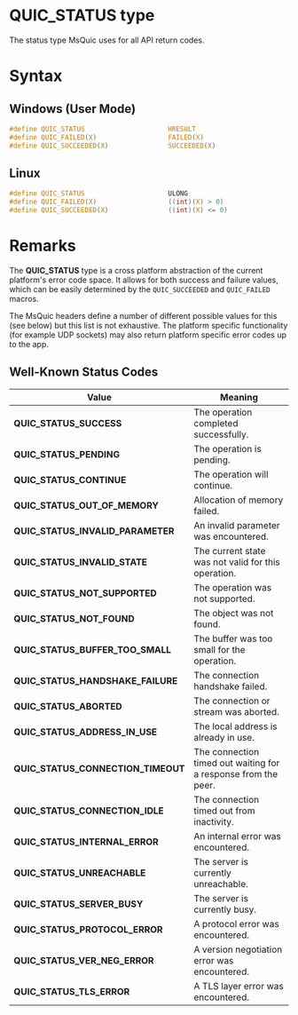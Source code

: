 QUIC_STATUS type
======

The status type MsQuic uses for all API return codes.

# Syntax

## Windows (User Mode)

```C
#define QUIC_STATUS                     HRESULT
#define QUIC_FAILED(X)                  FAILED(X)
#define QUIC_SUCCEEDED(X)               SUCCEEDED(X)
```

## Linux

```C
#define QUIC_STATUS                     ULONG
#define QUIC_FAILED(X)                  ((int)(X) > 0)
#define QUIC_SUCCEEDED(X)               ((int)(X) <= 0)
```

# Remarks

The **QUIC_STATUS** type is a cross platform abstraction of the current platform's error code space. It allows for both success and failure values, which can be easily determined by the `QUIC_SUCCEEDED` and `QUIC_FAILED` macros.

The MsQuic headers define a number of different possible values for this (see below) but this list is not exhaustive. The platform specific functionality (for example UDP sockets) may also return platform specific error codes up to the app.

## Well-Known Status Codes

Value | Meaning
--- | ---
**QUIC_STATUS_SUCCESS** | The operation completed successfully.
**QUIC_STATUS_PENDING** | The operation is pending.
**QUIC_STATUS_CONTINUE** | The operation will continue.
**QUIC_STATUS_OUT_OF_MEMORY** | Allocation of memory failed.
**QUIC_STATUS_INVALID_PARAMETER** | An invalid parameter was encountered.
**QUIC_STATUS_INVALID_STATE** | The current state was not valid for this operation.
**QUIC_STATUS_NOT_SUPPORTED** | The operation was not supported.
**QUIC_STATUS_NOT_FOUND** | The object was not found.
**QUIC_STATUS_BUFFER_TOO_SMALL** | The buffer was too small for the operation.
**QUIC_STATUS_HANDSHAKE_FAILURE** | The connection handshake failed.
**QUIC_STATUS_ABORTED** | The connection or stream was aborted.
**QUIC_STATUS_ADDRESS_IN_USE** | The local address is already in use.
**QUIC_STATUS_CONNECTION_TIMEOUT** | The connection timed out waiting for a response from the peer.
**QUIC_STATUS_CONNECTION_IDLE** | The connection timed out from inactivity.
**QUIC_STATUS_INTERNAL_ERROR** | An internal error was encountered.
**QUIC_STATUS_UNREACHABLE** | The server is currently unreachable.
**QUIC_STATUS_SERVER_BUSY** | The server is currently busy.
**QUIC_STATUS_PROTOCOL_ERROR** | A protocol error was encountered.
**QUIC_STATUS_VER_NEG_ERROR** | A version negotiation error was encountered.
**QUIC_STATUS_TLS_ERROR** | A TLS layer error was encountered.

